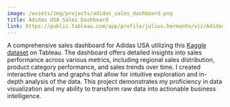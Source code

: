 ```yaml
---
image: /assets/img/projects/adidas_sales_dashboard.png
title: Adidas USA Sales Dashboard
link: https://public.tableau.com/app/profile/julius.hermanto/viz/AdidasUSASalesDashboard_17156103981740/Dashboard1
---
```


A comprehensive sales dashboard for Adidas USA utilizing this [Kaggle dataset](https://www.kaggle.com/datasets/heemalichaudhari/adidas-sales-dataset) on Tableau. The dashboard offers detailed insights into sales performance across various metrics, including regional sales distribution, product category performance, and sales trends over time. I created interactive charts and graphs that allow for intuitive exploration and in-depth analysis of the data. This project demonstrates my proficiency in data visualization and my ability to transform raw data into actionable business intelligence.
